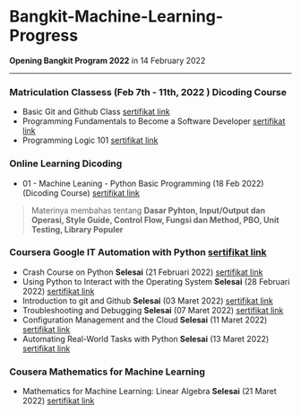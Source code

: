 # Bangkit-Machine-Learning-Progress
**Opening Bangkit Program 2022** in 14 February 2022
<hr />

### Matriculation Classess (Feb 7th - 11th, 2022 ) Dicoding Course
- Basic Git and Github Class [sertifikat link](https://www.dicoding.com/certificates/JLX13Q21NP72)
- Programming Fundamentals to Become a Software Developer [sertifikat link](https://www.dicoding.com/certificates/4EXG6R5W9ZRL2)
- Programming Logic 101 [sertifikat link](https://www.dicoding.com/certificates/ERZR481VWZYV)

### Online Learning Dicoding
- 01 - Machine Leaning - Python Basic Programming (18 Feb 2022) (Dicoding Course) [sertifikat link](https://www.dicoding.com/certificates/EYX47LM45XDL)
> Materinya membahas tentang **Dasar Pyhton, Input/Output dan Operasi, Style Guide, Control Flow, Fungsi dan Method, PBO, Unit Testing, Library Populer**

### Coursera Google IT Automation with Python [sertifikat link](https://coursera.org/share/90fba5301fff8a3b90e98328e8cf51ee)
- Crash Course on Python **Selesai** (21 Februari 2022) [sertifikat link](https://coursera.org/share/76363e19311e844b09ea646d288d0c75)
- Using Python to Interact with the Operating System **Selesai** (28 Februari 2022) [sertifikat link](https://coursera.org/share/34aef766e2f7f1fe3d9de6aa102bb752)
- Introduction to git and Github **Selesai** (03 Maret 2022) [sertifikat link](https://coursera.org/share/4bd8d53eca80c7fbe67ca1583e6ba400)
- Troubleshooting and Debugging **Selesai** (07 Maret 2022) [sertifikat link](https://coursera.org/share/c1f4ff6b66ec9039f27421f013c38ae9)
- Configuration Management and the Cloud **Selesai** (11 Maret 2022) [sertifikat link](https://coursera.org/share/fcc168c1e3041d3f32fd92ed7f701b38)
- Automating Real-World Tasks with Python **Selesai** (13 Maret 2022) [sertifikat link](https://coursera.org/share/abb95cbe4c3124d07268cdde2614915d)

### Cousera Mathematics for Machine Learning
- Mathematics for Machine Learning: Linear Algebra **Selesai** (21 Maret 2022) [sertifikat link](https://coursera.org/share/62d80960b7dc82892e8092bf5f075038)
